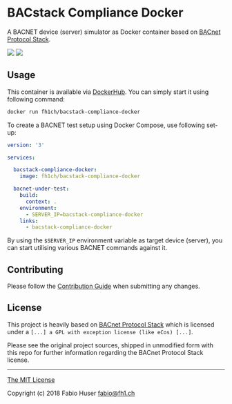 # BACstack Compliance Docker

A BACNET device (server) simulator as Docker container based on
[BACnet Protocol Stack](https://sourceforge.net/projects/bacnet/).

[![](https://img.shields.io/docker/pulls/fh1ch/bacstack-compliance-docker.svg)](https://hub.docker.com/r/fh1ch/bacstack-compliance-docker/)
[![](https://img.shields.io/docker/build/fh1ch/bacstack-compliance-docker.svg)](https://hub.docker.com/r/fh1ch/bacstack-compliance-docker/)

## Usage

This container is available via [DockerHub](https://hub.docker.com/r/fh1ch/bacstack-compliance-docker/).
You can simply start it using following command:

``` sh
docker run fh1ch/bacstack-compliance-docker
```

To create a BACNET test setup using Docker Compose, use following set-up:

``` yml
version: '3'

services:

  bacstack-compliance-docker:
    image: fh1ch/bacstack-compliance-docker

  bacnet-under-test:
    build:
      context: .
    environment:
      - SERVER_IP=bacstack-compliance-docker
    links:
      - bacstack-compliance-docker
```

By using the `$SERVER_IP` environment variable as target device (server), you
can start utilising various BACNET commands against it.

## Contributing

Please follow the [Contribution Guide](CONTRIBUTING.md) when submitting any
changes.

## License

This project is heavily based on [BACnet Protocol Stack](https://sourceforge.net/projects/bacnet/)
which is licensed under a `[...] a GPL with exception license (like eCos) [...]`.

Please see the original project sources, shipped in unmodified form with this
repo for further information regarding the BACnet Protocol Stack license.

---

[The MIT License](http://opensource.org/licenses/MIT)

Copyright (c) 2018 Fabio Huser <fabio@fh1.ch>
